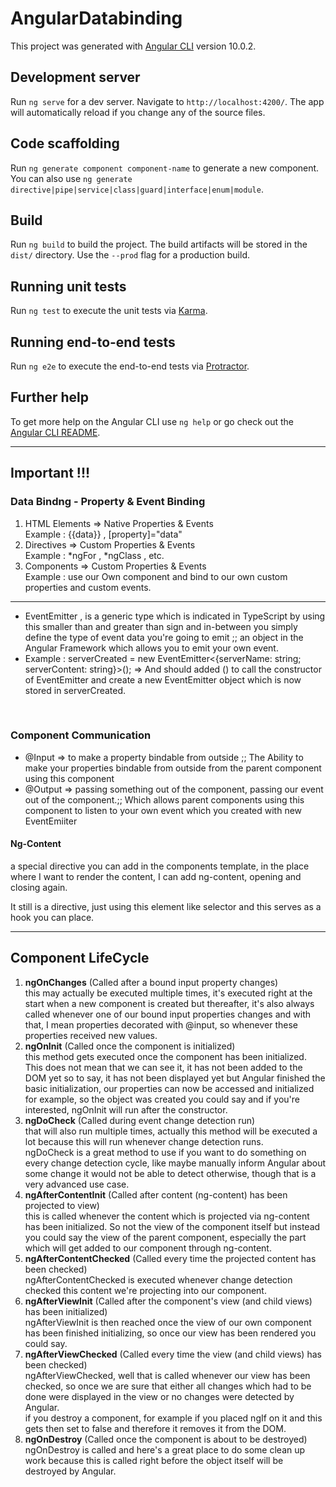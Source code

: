 # AngularDatabinding

This project was generated with [Angular CLI](https://github.com/angular/angular-cli) version 10.0.2.

## Development server

Run `ng serve` for a dev server. Navigate to `http://localhost:4200/`. The app will automatically reload if you change any of the source files.

## Code scaffolding

Run `ng generate component component-name` to generate a new component. You can also use `ng generate directive|pipe|service|class|guard|interface|enum|module`.

## Build

Run `ng build` to build the project. The build artifacts will be stored in the `dist/` directory. Use the `--prod` flag for a production build.

## Running unit tests

Run `ng test` to execute the unit tests via [Karma](https://karma-runner.github.io).

## Running end-to-end tests

Run `ng e2e` to execute the end-to-end tests via [Protractor](http://www.protractortest.org/).

## Further help

To get more help on the Angular CLI use `ng help` or go check out the [Angular CLI README](https://github.com/angular/angular-cli/blob/master/README.md).

---

## Important !!!

### Data Bindng - Property & Event Binding

<ol>
<li>HTML Elements => Native Properties & Events</li>
    Example : {{data}} , [property]="data"

<li>Directives => Custom Properties & Events</li>
    Example : *ngFor , *ngClass , etc.

<li>Components => Custom Properties & Events</li>
    Example : use our Own component and bind to our own custom properties and custom events.
</ol>

---

- EventEmitter , is a generic type which is indicated in TypeScript by using this smaller than and greater than sign and in-between you simply define the type of event data you're going to emit ;; an object in the Angular Framework which allows you to emit your own event.
- Example : serverCreated = new EventEmitter<{serverName: string; serverContent: string}>(); => And should added () to call the constructor of EventEmitter and create a new EventEmitter object which is now stored in serverCreated.

<br>

### Component Communication

- @Input => to make a property bindable from outside ;; The Ability to make your properties bindable from outside from the parent component using this component
- @Output => passing something out of the component, passing our event out of the component.;; Which allows parent components using this component to listen to your own event which you created with new EventEmiiter

#### Ng-Content

a special directive you can add in the components template, in the place where I want to render the content, I can add ng-content, opening and closing again.

It still is a directive, just using this element like selector and this serves as a hook you can place.

---

## Component LifeCycle

<ol>
<li><b>ngOnChanges</b> (Called after a bound input property changes)</li>
 this may actually be executed multiple times, it's executed right at the start when a new component is created but thereafter, it's also always called whenever one of our bound input properties changes and with that, I mean properties decorated with @input, so whenever these properties received new values.

<li><b>ngOnInit</b> (Called once the component is initialized)</li>
this method gets executed once the component has been initialized. This does not mean that we can see it, it has not been added to the DOM yet so to say, it has not been displayed yet but Angular finished the basic initialization, our properties can now be accessed and initialized for example, so the object was created you could say and if you're interested, ngOnInit will run after the constructor.

<li><b>ngDoCheck</b> (Called during event change detection run)</li>
that will also run multiple times, actually this method will be executed a lot because this will run whenever change detection runs. 
<br/>
ngDoCheck is a great method to use if you want to do something on every change detection cycle, like maybe manually inform Angular about some change it would not be able to detect otherwise, though that is a very advanced use case.

<li><b>ngAfterContentInit</b> (Called after content (ng-content) has been projected to view)</li>
this is called whenever the content which is projected via ng-content has been initialized. So not the view of the component itself but instead you could say the view of the parent component, especially the part which will get added to our component through ng-content.

<li><b>ngAfterContentChecked</b> (Called every time the projected content has been checked)</li>
ngAfterContentChecked is executed whenever change detection checked this content we're projecting into our component.

<li><b>ngAfterViewInit</b> (Called after the component's view (and child views) has been initialized)</li>
ngAfterViewInit is then reached once the view of our own component has been finished initializing, so once our view has been rendered you could say.

<li><b>ngAfterViewChecked</b> (Called every time the view (and child views) has been checked)</li>
ngAfterViewChecked, well that is called whenever our view has been checked, so once we are sure that either all changes which had to be done were displayed in the view or no changes were detected by Angular.
<br/>
if you destroy a component, for example if you placed ngIf on it and this gets then set to false and therefore it removes it from the DOM.

<li><b>ngOnDestroy</b> (Called once the component is about to be destroyed)</li>
ngOnDestroy is called and here's a great place to do some clean up work because this is called right before the object itself will be destroyed by Angular.
</ol>
